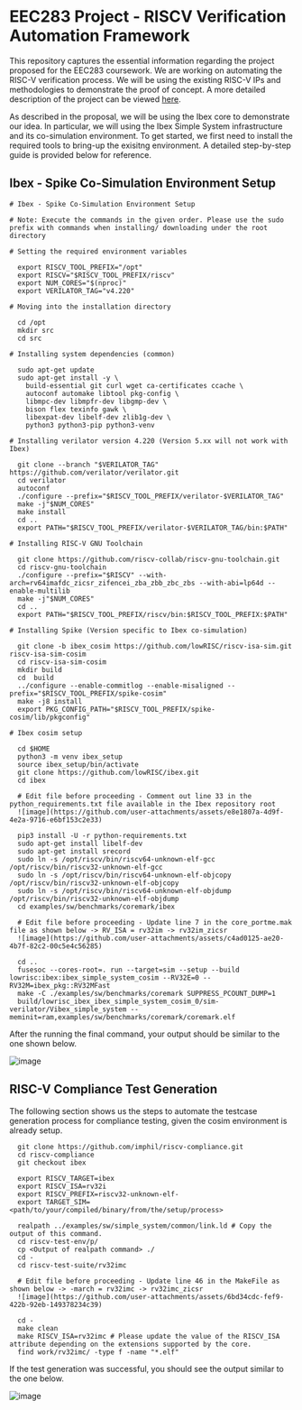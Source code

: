 # EEC283 Project - RISCV Verification Automation Framework

This repository captures the essential information regarding the project proposed for the EEC283 coursework. We are working on automating the RISC-V verification process. We will be using the existing RISC-V IPs and methodologies to demonstrate the proof of concept. A more detailed description of the project can be viewed [here](https://github.com/pavandheerajkota/EEC283_RISCV_Verification_Automation_Framework/blob/640b9225b172323abeb22027dcffc70e9e568391/EEC_283_Project_Proposal%20-%20Group7.pdf).

As described in the proposal, we will be using the Ibex core to demonstrate our idea. In particular, we will using the Ibex Simple System infrastructure and its co-simulation environment. To get started, we first need to install the required tools to bring-up the exisitng environment. A detailed step-by-step guide is provided below for reference.

## Ibex - Spike Co-Simulation Environment Setup

```
# Ibex - Spike Co‑Simulation Environment Setup

# Note: Execute the commands in the given order. Please use the sudo prefix with commands when installing/ downloading under the root directory

# Setting the required environment variables

  export RISCV_TOOL_PREFIX="/opt"
  export RISCV="$RISCV_TOOL_PREFIX/riscv"
  export NUM_CORES="$(nproc)" 
  export VERILATOR_TAG="v4.220"

# Moving into the installation directory

  cd /opt
  mkdir src
  cd src

# Installing system dependencies (common)

  sudo apt-get update
  sudo apt-get install -y \
    build-essential git curl wget ca-certificates ccache \
    autoconf automake libtool pkg-config \
    libmpc-dev libmpfr-dev libgmp-dev \
    bison flex texinfo gawk \
    libexpat-dev libelf-dev zlib1g-dev \
    python3 python3-pip python3-venv

# Installing verilator version 4.220 (Version 5.xx will not work with Ibex)

  git clone --branch "$VERILATOR_TAG" https://github.com/verilator/verilator.git
  cd verilator
  autoconf
  ./configure --prefix="$RISCV_TOOL_PREFIX/verilator-$VERILATOR_TAG"
  make -j"$NUM_CORES"
  make install
  cd ..
  export PATH="$RISCV_TOOL_PREFIX/verilator-$VERILATOR_TAG/bin:$PATH"

# Installing RISC-V GNU Toolchain

  git clone https://github.com/riscv-collab/riscv-gnu-toolchain.git
  cd riscv-gnu-toolchain
  ./configure --prefix="$RISCV" --with-arch=rv64imafdc_zicsr_zifencei_zba_zbb_zbc_zbs --with-abi=lp64d --enable-multilib
  make -j"$NUM_CORES"
  cd ..
  export PATH="$RISCV_TOOL_PREFIX/riscv/bin:$RISCV_TOOL_PREFIX:$PATH"

# Installing Spike (Version specific to Ibex co-simulation)

  git clone -b ibex_cosim https://github.com/lowRISC/riscv-isa-sim.git riscv-isa-sim-cosim
  cd riscv-isa-sim-cosim
  mkdir build
  cd  build
  ../configure --enable-commitlog --enable-misaligned --prefix="$RISCV_TOOL_PREFIX/spike-cosim"
  make -j8 install
  export PKG_CONFIG_PATH="$RISCV_TOOL_PREFIX/spike-cosim/lib/pkgconfig"

# Ibex cosim setup

  cd $HOME
  python3 -m venv ibex_setup
  source ibex_setup/bin/activate
  git clone https://github.com/lowRISC/ibex.git
  cd ibex

  # Edit file before proceeding - Comment out line 33 in the python_requirements.txt file available in the Ibex repository root
  ![image](https://github.com/user-attachments/assets/e8e1807a-4d9f-4e2a-9716-e6bf153c2e33)

  pip3 install -U -r python-requirements.txt
  sudo apt-get install libelf-dev
  sudo apt-get install srecord
  sudo ln -s /opt/riscv/bin/riscv64-unknown-elf-gcc /opt/riscv/bin/riscv32-unknown-elf-gcc
  sudo ln -s /opt/riscv/bin/riscv64-unknown-elf-objcopy /opt/riscv/bin/riscv32-unknown-elf-objcopy
  sudo ln -s /opt/riscv/bin/riscv64-unknown-elf-objdump /opt/riscv/bin/riscv32-unknown-elf-objdump
  cd examples/sw/benchmarks/coremark/ibex

  # Edit file before proceeding - Update line 7 in the core_portme.mak file as shown below -> RV_ISA = rv32im -> rv32im_zicsr
  ![image](https://github.com/user-attachments/assets/c4ad0125-ae20-4b7f-82c2-00c5e4c56285)

  cd ..
  fusesoc --cores-root=. run --target=sim --setup --build lowrisc:ibex:ibex_simple_system_cosim --RV32E=0 --RV32M=ibex_pkg::RV32MFast
  make -C ./examples/sw/benchmarks/coremark SUPPRESS_PCOUNT_DUMP=1
  build/lowrisc_ibex_ibex_simple_system_cosim_0/sim-verilator/Vibex_simple_system --meminit=ram,examples/sw/benchmarks/coremark/coremark.elf
```
After the running the final command, your output should be similar to the one shown below.

![image](https://github.com/user-attachments/assets/ef2f6a55-3900-4241-a7b3-5de68f9ea094)

## RISC-V Compliance Test Generation

The following section shows us the steps to automate the testcase generation process for compliance testing, given the cosim environment is already setup.

```
  git clone https://github.com/imphil/riscv-compliance.git
  cd riscv-compliance
  git checkout ibex

  export RISCV_TARGET=ibex
  export RISCV_ISA=rv32i
  export RISCV_PREFIX=riscv32-unknown-elf-
  export TARGET_SIM=<path/to/your/compiled/binary/from/the/setup/process>

  realpath ../examples/sw/simple_system/common/link.ld # Copy the output of this command.
  cd riscv-test-env/p/
  cp <Output of realpath command> ./
  cd -
  cd riscv-test-suite/rv32imc

  # Edit file before proceeding - Update line 46 in the MakeFile as shown below -> -march = rv32imc -> rv32imc_zicsr
  ![image](https://github.com/user-attachments/assets/6bd34cdc-fef9-422b-92eb-149378234c39)

  cd -
  make clean
  make RISCV_ISA=rv32imc # Please update the value of the RISCV_ISA attribute depending on the extensions supported by the core.
  find work/rv32imc/ -type f -name "*.elf"
```
If the test generation was successful, you should see the output similar to the one below.

![image](https://github.com/user-attachments/assets/981a3b02-8675-41be-a4c7-eecb9849cac9)




















